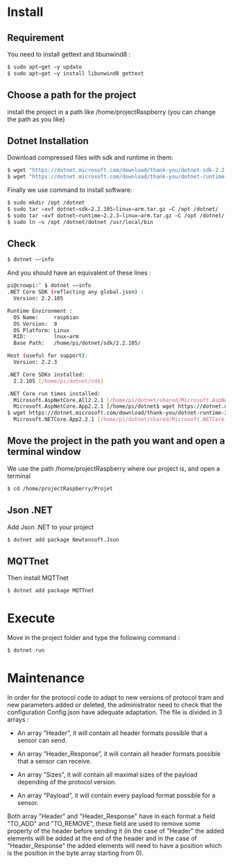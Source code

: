 # Install

## Requirement

You need to install gettext and libunwind8 :

```bash
$ sudo apt−get −y update
$ sudo apt−get −y install libunwind8 gettext
```



## Choose a path for the project

install the project in a path like /home/projectRaspberry (you can change the path as you like)



## Dotnet Installation

Download compressed files with sdk and runtime in them:

```bash
$ wget "https://dotnet.microsoft.com/download/thank-you/dotnet-sdk-2.2.105-linux-arm64-binaries"
$ wget "https://dotnet.microsoft.com/download/thank-you/dotnet-runtime-2.2.3-linux-arm64-binaries"
```





Finally we use command to install software:

```bash
$ sudo mkdir /opt /dotnet
$ sudo tar −xvf dotnet−sdk−2.2.105−linux−arm.tar.gz −C /opt /dotnet/
$ sudo tar −xvf dotnet−runtime−2.2.3−linux−arm.tar.gz −C /opt /dotnet/
$ sudo ln −s /opt /dotnet/dotnet /usr/local/bin
```





## Check



```bash
$ dotnet −−info
```



And you should have an equivalent of these lines :

```bash
pi@crowpi:˜ $ dotnet −−info
.NET Core SDK (reflecting any global.json) :
  Version: 2.2.105

Runtime Environment :
  OS Name:     raspbian
  OS Version:  9
  OS Platform: Linux
  RID:         lnux−arm
  Base Path:   /home/pi/dotnet/sdk/2.2.105/

Host (useful for support):
  Version: 2.2.3

.NET Core SDKs installed:
  2.2.105 [/home/pi/dotnet/sdk]

.NET Core run times installed:
  Microsoft.AspNetCore.All2.2.1 [/home/pi/dotnet/shared/Microsoft.AspNetCore.All]
  Microsoft.AspNetCore.App2.2.1 [/home/pi/dotnet$ wget https://dotnet.microsoft.com/download/thank-you/dotnet-sdk-2.2.105-linux-arm64-binaries
$ wget https://dotnet.microsoft.com/download/thank-you/dotnet-runtime-2.2.3-linux-arm64-binaries]
  Microsoft.NETCore.App2.2.1 [/home/pi/dotnet/shared/Microsoft.NETCore.App]
```




## Move the project in the path you want and open a terminal window

We use the path /home/projectRaspberry where our project is, and open a terminal

```bash
$ cd /home/projectRaspberry/Projet
```



## Json .NET

Add Json .NET to your project

```bash
$ dotnet add package Newtonsoft.Json
```



## MQTTnet

Then install MQTTnet

```bash
$ dotnet add package MQTTnet
```





# Execute

Move in the project folder and type the following command :

```bash
$ dotnet run
```



# Maintenance

In order for the protocol code to adapt to new versions of protocol tram and new parameters added or deleted, the administrator need to check that the configuration Config.json have adequate adaptation. The file is divided in 3 arrays :
- An array ”Header”, it will contain all header formats possible that a sensor can send.

- An array ”Header_Response”, it will contain all header formats possible that a sensor can receive.

- An array ”Sizes”, it will contain all maximal sizes of the payload depending of the protocol version. 

- An array ”Payload”, it will contain every payload format possible for a sensor. 

Both array "Header" and "Header_Response" have in each format a field "TO_ADD" and "TO_REMOVE", these field are used to remove some property of the header before sending it (in the case of "Header" the added elements will be added at the end of the header and in the case of "Header_Response" the added elements will need to have a position which is the position in the byte array starting from 0).